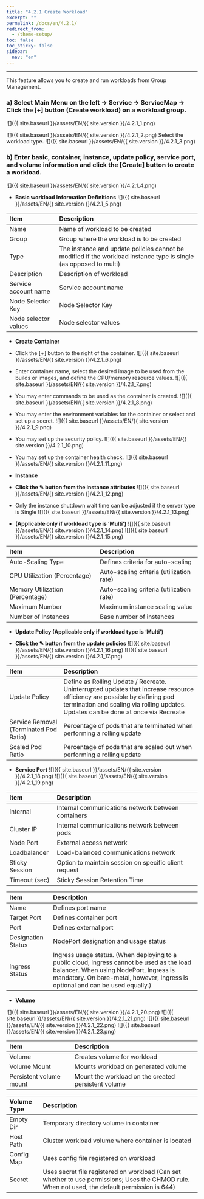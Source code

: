 ```yaml
---
title: "4.2.1 Create Workload"
excerpt: ""
permalink: /docs/en/4.2.1/
redirect_from:
  - /theme-setup/
toc: false
toc_sticky: false
sidebar:
  nav: "en"
---
```



---

This feature allows you to create and run workloads from Group Management.

### a\) Select Main Menu on the left → Service → ServiceMap → Click the [+] button (Create workload) on a workload group.
![]({{ site.baseurl }}/assets/EN/{{ site.version }}/4.2.1_1.png)

![]({{ site.baseurl }}/assets/EN/{{ site.version }}/4.2.1_2.png)
Select the workload type.
![]({{ site.baseurl }}/assets/EN/{{ site.version }}/4.2.1_3.png)
### b\) Enter basic, container, instance, update policy, service port, and volume information and click the [Create] button to create a workload.
![]({{ site.baseurl }}/assets/EN/{{ site.version }}/4.2.1_4.png)

* **Basic workload Information Definitions**
![]({{ site.baseurl }}/assets/EN/{{ site.version }}/4.2.1_5.png)

| **Item** | **Description** |
| :--- | :--- |
| Name | Name of workload to be created |
| Group | Group where the workload is to be created |
| Type | The instance and update policies cannot be modified if the workload instance type is single \(as opposed to multi\) |
| Description | Description of workload |
| Service account name | Service account name |
| Node Selector Key | Node Selector Key |
| Node selector values | Node selector values |

* **Create Container**

* Click the [+] button to the right of the container.
![]({{ site.baseurl }}/assets/EN/{{ site.version }}/4.2.1_6.png)

* Enter container name, select the desired image to be used from the builds or images, and define the CPU/memory resource values.
![]({{ site.baseurl }}/assets/EN/{{ site.version }}/4.2.1_7.png)

* You may enter commands to be used as the container is created.
![]({{ site.baseurl }}/assets/EN/{{ site.version }}/4.2.1_8.png)

* You may enter the environment variables for the container or select and set up a secret.
![]({{ site.baseurl }}/assets/EN/{{ site.version }}/4.2.1_9.png)

* You may set up the security policy.
![]({{ site.baseurl }}/assets/EN/{{ site.version }}/4.2.1_10.png)

* You may set up the container health check.
![]({{ site.baseurl }}/assets/EN/{{ site.version }}/4.2.1_11.png)

* **Instance**

* **Click the ✎ button from the instance attributes**
![]({{ site.baseurl }}/assets/EN/{{ site.version }}/4.2.1_12.png)

* Only the instance shutdown wait time can be adjusted if the server type is Single
![]({{ site.baseurl }}/assets/EN/{{ site.version }}/4.2.1_13.png)

* **\(Applicable only if workload type is ‘Multi’\)**
![]({{ site.baseurl }}/assets/EN/{{ site.version }}/4.2.1_14.png)
![]({{ site.baseurl }}/assets/EN/{{ site.version }}/4.2.1_15.png)

| **Item** | **Description** |
| :--- | :--- |
| Auto-Scaling Type | Defines criteria for auto-scaling |
| CPU Utilization \(Percentage\) | Auto-scaling criteria \(utilization rate\) |
| Memory Utilization \(Percentage\) | Auto-scaling criteria \(utilization rate\) |
| Maximum Number | Maximum instance scaling value |
| Number of Instances | Base number of instances |


* **Update Policy \(Applicable only if workload type is ‘Multi’\)**

* **Click the ✎ button from the update policies**
![]({{ site.baseurl }}/assets/EN/{{ site.version }}/4.2.1_16.png)
![]({{ site.baseurl }}/assets/EN/{{ site.version }}/4.2.1_17.png)

| **Item** | **Description** |
| :--- | :--- |
| Update Policy | Define as Rolling Update / Recreate. Uninterrupted updates that increase resource efficiency are possible by defining pod termination and scaling via rolling updates. Updates can be done at once via Recreate |
| Service Removal \(Terminated Pod Ratio\) | Percentage of pods that are terminated when performing a rolling update |
| Scaled Pod Ratio | Percentage of pods that are scaled out when performing a rolling update |

* **Service Port**
![]({{ site.baseurl }}/assets/EN/{{ site.version }}/4.2.1_18.png)
![]({{ site.baseurl }}/assets/EN/{{ site.version }}/4.2.1_19.png)


| **Item** | **Description** |
| :--- | :--- |
| Internal | Internal communications network between containers |
| Cluster IP | Internal communications network between pods |
| Node Port | External access network |
| Loadbalancer | Load-balanced communications network |
| Sticky Session | Option to maintain session on specific client request |
| Timeout (sec) | Sticky Session Retention Time |

| **Item** | **Description** |
| :--- | :--- |
| Name | Defines port name |
| Target Port | Defines container port |
| Port | Defines external port |
| Designation Status | NodePort designation and usage status |
| Ingress Status | Ingress usage status. \(When deploying to a public cloud, Ingress cannot be used as the load balancer. When using NodePort, Ingress is mandatory. On bare-metal, however, Ingress is optional and can be used equally.\) |

* **Volume**

![]({{ site.baseurl }}/assets/EN/{{ site.version }}/4.2.1_20.png)
![]({{ site.baseurl }}/assets/EN/{{ site.version }}/4.2.1_21.png)
![]({{ site.baseurl }}/assets/EN/{{ site.version }}/4.2.1_22.png)
![]({{ site.baseurl }}/assets/EN/{{ site.version }}/4.2.1_23.png)

| **Item** | Description |
| :--- | :--- |
| Volume | Creates volume for workload |
| Volume Mount | Mounts workload on generated volume |
| Persistent volume mount | Mount the workload on the created persistent volume |

| **Volume Type** | **Description** |
| :--- | :--- |
| Empty Dir | Temporary directory volume in container |
| Host Path | Cluster workload volume where container is located |
| Config Map | Uses config file registered on workload |
| Secret | Uses secret file registered on workload \(Can set whether to use permissions; Uses the CHMOD rule. When not used, the default permission is 644\) |
